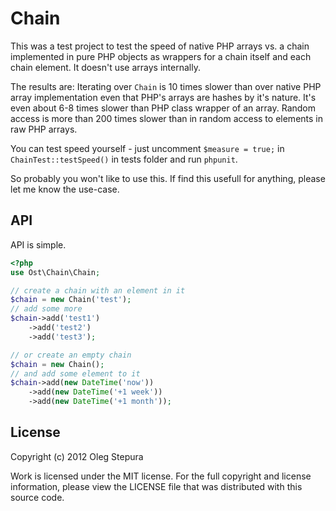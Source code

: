 Chain
=====
This was a test project to test the speed of native PHP arrays vs. a chain
implemented in pure PHP objects as wrappers for a chain itself and each chain
element. It doesn't use arrays internally.

The results are: Iterating over `Chain` is 10 times slower than over native PHP
array implementation even that PHP's arrays are hashes by it's nature.
It's even about 6-8 times slower than PHP class wrapper of an array.
Random access is more than 200 times slower than in random access to elements
in raw PHP arrays.

You can test speed yourself - just uncomment `$measure = true;` in
`ChainTest::testSpeed()` in tests folder and run `phpunit`.

So probably you won't like to use this. If find this usefull for anything,
please let me know the use-case.


API
---

API is simple.

``` php
<?php
use Ost\Chain\Chain;

// create a chain with an element in it
$chain = new Chain('test');
// add some more
$chain->add('test1')
    ->add('test2')
    ->add('test3');

// or create an empty chain
$chain = new Chain();
// and add some element to it
$chain->add(new DateTime('now'))
    ->add(new DateTime('+1 week'))
    ->add(new DateTime('+1 month'));
```

License
-------
Copyright (c) 2012 Oleg Stepura

Work is licensed under the MIT license. For the full copyright and license
information, please view the LICENSE file that was distributed with this source code.
